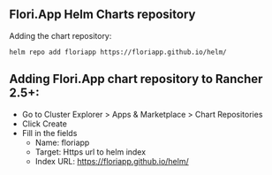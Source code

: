 ## Flori.App Helm Charts repository
Adding the chart repository:

    helm repo add floriapp https://floriapp.github.io/helm/

## Adding Flori.App chart repository to Rancher 2.5+:

- Go to Cluster Explorer > Apps & Marketplace > Chart Repositories
- Click Create
- Fill in the fields
  - Name: floriapp
  - Target: Https url to helm index
  - Index URL: https://floriapp.github.io/helm/

